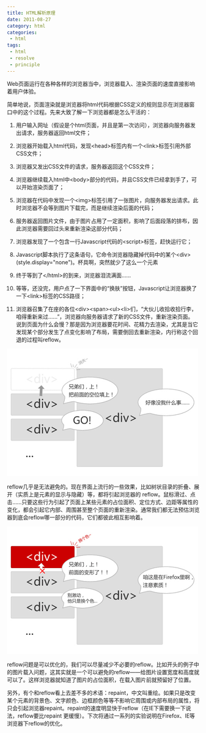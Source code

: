 ```yaml
---
title: HTML解析原理
date: 2011-08-27
category: html
categories:
 - html
tags:
 - html
 - resolve
 - principle
---
```


Web页面运行在各种各样的浏览器当中，浏览器载入、渲染页面的速度直接影响着用户体验。

简单地说，页面渲染就是浏览器将html代码根据CSS定义的规则显示在浏览器窗口中的这个过程。先来大致了解一下浏览器都是怎么干活的：

   1. 用户输入网址（假设是个html页面，并且是第一次访问），浏览器向服务器发出请求，服务器返回html文件；

   2. 浏览器开始载入html代码，发现&lt;head&gt;标签内有一个&lt;link&gt;标签引用外部CSS文件；

   3. 浏览器又发出CSS文件的请求，服务器返回这个CSS文件；

   4. 浏览器继续载入html中&lt;body&gt;部分的代码，并且CSS文件已经拿到手了，可以开始渲染页面了；

   5. 浏览器在代码中发现一个&lt;img&gt;标签引用了一张图片，向服务器发出请求。此时浏览器不会等到图片下载完，而是继续渲染后面的代码；

   6. 服务器返回图片文件，由于图片占用了一定面积，影响了后面段落的排布，因此浏览器需要回过头来重新渲染这部分代码；

   7. 浏览器发现了一个包含一行Javascript代码的&lt;script&gt;标签，赶快运行它；

   8. Javascript脚本执行了这条语句，它命令浏览器隐藏掉代码中的某个&lt;div&gt; (style.display="none")。杯具啊，突然就少了这么一个元素

   9. 终于等到了&lt;/html&gt;的到来，浏览器泪流满面……

   10. 等等，还没完，用户点了一下界面中的“换肤”按钮，Javascript让浏览器换了一下&lt;link&gt;标签的CSS路径；

   11. 浏览器召集了在座的各位&lt;div&gt;&lt;span&gt;&lt;ul&gt;&lt;li&gt;们，“大伙儿收拾收拾行李，咱得重新来过……”，浏览器向服务器请求了新的CSS文件，重新渲染页面。
   说到页面为什么会慢？那是因为浏览器要花时间、花精力去渲染，尤其是当它发现某个部分发生了点变化影响了布局，需要倒回去重新渲染，内行称这个回退的过程叫reflow。

 ![reflow图解](../images/content/reflow.jpg "reflow图解")

reflow几乎是无法避免的。现在界面上流行的一些效果，比如树状目录的折叠、展开（实质上是元素的显示与隐藏）等，都将引起浏览器的 reflow。鼠标滑过、点击……只要这些行为引起了页面上某些元素的占位面积、定位方式、边距等属性的变化，都会引起它内部、周围甚至整个页面的重新渲染。通常我们都无法预估浏览器到底会reflow哪一部分的代码，它们都彼此相互影响着。

 ![repaint图解](../images/content/repaint.jpg "repaint图解")
 
reflow问题是可以优化的，我们可以尽量减少不必要的reflow。比如开头的例子中的图片载入问题，这其实就是一个可以避免的reflow——给图片设置宽度和高度就可以了。这样浏览器就知道了图片的占位面积，在载入图片前就预留好了位置。

 另外，有个和reflow看上去差不多的术语：repaint，中文叫重绘。如果只是改变某个元素的背景色、文字颜色、边框颜色等等不影响它周围或内部布局的属性，将只会引起浏览器repaint。repaint的速度明显快于reflow（在IE下需要换一下说法，reflow要比repaint 更缓慢）。下次将通过一系列的实验说明在Firefox、IE等浏览器下reflow的优化。
